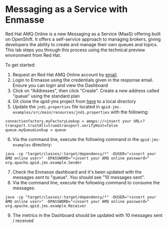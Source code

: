 # Messaging as a Service with Enmasse

Red Hat AMQ Online is a new Messaging as a Service (MaaS) offering built on OpenShift.  It offers a self-service approach to managing brokers, giving developers the ability to create and manage their own queues and topics.  This lab steps you through this process using the technical preview environment from Red Hat.

To get started:

1. Request an Red Hat AMQ Online account by [email](amq-online-tech-preview-owner@redhat.com).
2. Login to Enmasse using the credentials given in the response email.  Ensure you can login and view the Dashboard
3. Click on "Addresses", then click "Create".  Create a new address called "queue" using the standard plan
4. Git clone the qpid-jms project from [here](https://github.com/apache/qpid-jms) to a local directory
5. Update the `jndi.properties` file located in `qpid-jms-examples/src/main/resources/jndi.properties` with the following:

```
connectionfactory.myFactoryLookup = amqps://<insert your URL>?transport.trustAll=true&transport.verifyHost=false
queue.myQueueLookup = queue
```
6. Via the command line, execute the following command in the `qpid-jms-examples` directory:

```
java -cp "target/classes/:target/dependency/*" -DUSER="<insert your AMQ online user>" -DPASSWORD="<insert your AMQ online password>" org.apache.qpid.jms.example.Sender
```
7. Check the Enmasse dashboard and it's been updated with the messages sent to "queue".  You should see "10 messages sent".
8.  Via the command line, execute the following command to consume the messages:

```
java -cp "target/classes/:target/dependency/*" -DUSER="<insert your AMQ online user>" -DPASSWORD="<insert your AMQ online password>" org.apache.qpid.jms.example.Receiver
```
9. The metrics in the Dashboard should be updated with 10 messages sent / received
